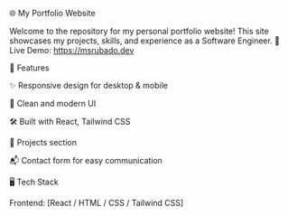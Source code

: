 🌐 My Portfolio Website

Welcome to the repository for my personal portfolio website!
This site showcases my projects, skills, and experience as a Software Engineer.
🚀 Live Demo: https://msrubado.dev

📌 Features

✨ Responsive design for desktop & mobile

🎨 Clean and modern UI

🛠️ Built with React, Tailwind CSS

📂 Projects section

📬 Contact form for easy communication

🖥️ Tech Stack

Frontend: [React / HTML / CSS / Tailwind CSS]
